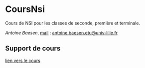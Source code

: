 # CoursNsi

Cours de NSI pour les classes de seconde, première et terminale.

*Antoine Baesen*,
[mail](mailto:antoine.baesen.etu@univ-lille.fr) : antoine.baesen.etu@univ-lille.fr

## Support de cours

[lien vers le cours](docs/index.md)
